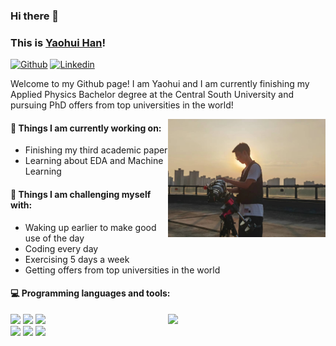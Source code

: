 ### Hi there 👋 
### This is [Yaohui Han](https://yaohui.netlify.app/)!
 
[![Github](https://img.shields.io/badge/-Github-000?style=flat&logo=Github&logoColor=white)](https://github.com/Han-0107)
[![Linkedin](https://img.shields.io/badge/-LinkedIn-blue?style=flat&logo=Linkedin&logoColor=white)](https://www.linkedin.com/in/yaohui-han-74296729a/)
 
Welcome to my Github page! I am Yaohui and I am currently finishing my Applied Physics Bachelor degree at the Central South University and pursuing PhD offers from top universities in the world! 
 
<img align="right" alt="img" src="https://github.com/Han-0107/Graphs/blob/master/from_dear_lac.jpg" width="50%" height="auto" />
 
 
#### 🌱 Things I am currently working on: 
- Finishing my third academic paper  
- Learning about EDA and Machine Learning 
 
#### :muscle: Things I am challenging myself with:
- Waking up earlier to make good use of the day
- Coding every day
- Exercising 5 days a week
- Getting offers from top universities in the world
 
#### :computer: Programming languages and tools: 
<p>
<img width="50%" align="right" src="https://github-readme-stats.vercel.app/api?username=Han-0107&show_icons=true&hide_border=true" />

<code><img width="10%" src="https://www.vectorlogo.zone/logos/python/python-ar21.svg"></code>
<code><img width="10%" src="https://www.vectorlogo.zone/logos/jupyter/jupyter-ar21.svg"></code>
<code><img width="10%" src="https://www.vectorlogo.zone/logos/pytorch/pytorch-ar21.svg"></code>
<br />
<code><img width="10%" src="https://www.vectorlogo.zone/logos/jetbrains/jetbrains-ar21.svg"></code>
<code><img width="10%" src="https://www.vectorlogo.zone/logos/visualstudio_code/visualstudio_code-ar21.svg"></code>
<code><img width="10%" src="https://www.vectorlogo.zone/logos/vim/vim-ar21.svg"></code>
<br />
</p>
